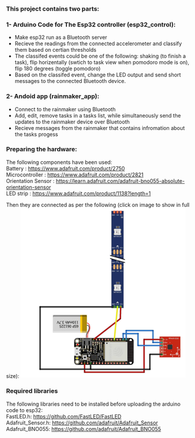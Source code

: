 ### This project contains two parts:
### 1- Arduino Code for The Esp32 controller (esp32_control):
 - Make esp32 run as a Bluetooth server 
 - Recieve the readings from the connected accelerometer and classify them based on certian thresholds 
 - The classifed events could be one of the following: shaking (to finish a task), flip horizentally (swtich to  task view when pomodoro mode is on), flip 180 degrees (toggle pomodoro)
 - Based on the classifed event, change the LED output and send short messages to the connected Bluetooth device.

### 2- Andoid app (rainmaker_app):
 - Connect to the rainmaker using Bluetooth
 - Add, edit, remove tasks in a tasks list, while simultaneously send the updates to the rainmaker device over Bluetooth
 - Recieve messages from the rainmaker that contains infromation about the tasks progess

### Preparing the hardware:
The following components have been used:  
Battery : https://www.adafruit.com/product/2750  
Microcontroller : https://www.adafruit.com/product/2821  
Orientation Sensor : https://learn.adafruit.com/adafruit-bno055-absolute-orientation-sensor  
LED strip : https://www.adafruit.com/product/1138?length=1  

Then they are connected as per the following (click on image to show in full size):
<img src="rainmaker_bb.jpg" alt="drawing" width="450"/>

### Required libraries 
The following libraries need to be installed before uploading the arduino code to esp32:  
FastLED.h: https://github.com/FastLED/FastLED  
Adafruit_Sensor.h:  https://github.com/adafruit/Adafruit_Sensor  
Adafruit_BNO055: https://github.com/adafruit/Adafruit_BNO055
